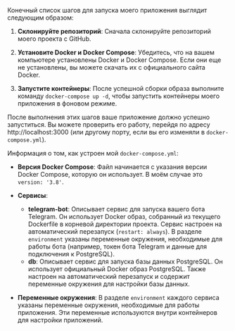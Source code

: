 Конечный список шагов для запуска моего приложения выглядит следующим образом:

1. **Склонируйте репозиторий**: Сначала склонируйте репозиторий моего проекта с GitHub.

2. **Установите Docker и Docker Compose**: Убедитесь, что на вашем компьютере установлены Docker и Docker Compose. Если они еще не установлены, вы можете скачать их с официального сайта Docker.

3. **Запустите контейнеры**: После успешной сборки образа выполните команду `docker-compose up -d`, чтобы запустить контейнеры моего приложения в фоновом режиме.

После выполнения этих шагов ваше приложение должно успешно запуститься. Вы можете проверить его работу, перейдя по адресу http://localhost:3000 (или другому порту, если вы его изменяли в `docker-compose.yml`).

Информация о том, как устроен мой `docker-compose.yml`:

- **Версия Docker Compose**: Файл начинается с указания версии Docker Compose, которую он использует. В моём случае это `version: '3.8'`.

- **Сервисы**:
  - **telegram-bot**: Описывает сервис для запуска вашего бота Telegram. Он использует Docker образ, собранный из текущего Dockerfile в корневой директории проекта. Сервис настроен на автоматический перезапуск (`restart: always`). В разделе `environment` указаны переменные окружения, необходимые для работы бота (например, токен бота Telegram и данные для подключения к PostgreSQL).
  - **db**: Описывает сервис для запуска базы данных PostgreSQL. Он использует официальный Docker образ PostgreSQL. Также настроен на автоматический перезапуск и содержит переменные окружения для настройки базы данных.

- **Переменные окружения**: В разделе `environment` каждого сервиса указаны переменные окружения, необходимые для работы приложения. Эти переменные используются внутри контейнеров для настройки приложений.

